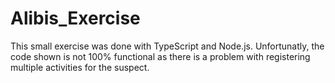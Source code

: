 # Alibis_Exercise

This small exercise was done with TypeScript and Node.js. Unfortunatly, the code shown is not 100% functional as there is a problem with registering multiple activities for the suspect.
